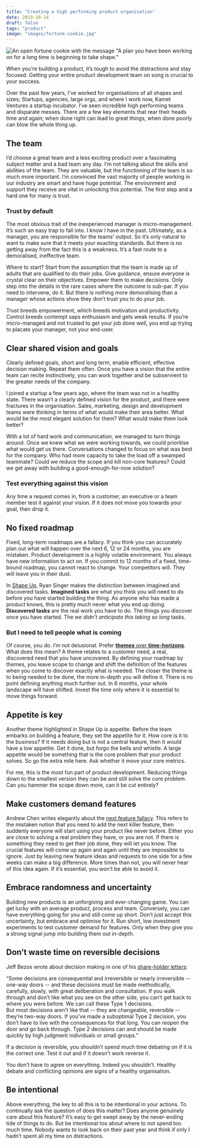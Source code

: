 ```yaml
---
title: "Creating a high performing product organisation"
date: 2019-10-14
draft: false
tags: "product"
image: "images/fortune-cookie.jpg"
---
```


![An open fortune cookie with the message "A plan you have been working on for a long time is beginning to take shape."](/images/fortune-cookie.jpg)

When you’re building a product, it’s tough to avoid the distractions and stay focused. Getting your entire product development team on song is crucial to your success.

Over the past few years, I’ve worked for organisations of all shapes and sizes; Startups, agencies, large orgs, and where I work now, Kamet Ventures a startup incubator. I’ve seen incredible high performing teams and disparate messes. There are a few key elements that rear their heads time and again; when done right can lead to great things, when done poorly can blow the whole thing up.

## The team

I’d choose a great team and a less exciting product over a fascinating subject matter and a bad team any day. I’m not talking about the skills and abilities of the team. They are valuable, but the functioning of the team is so much more important. I’m convinced the vast majority of people working in our industry are smart and have huge potential. The environment and support they receive are vital in unlocking this potential. The first step and a hard one for many is trust.

### Trust by default

The most obvious trait of the inexperienced manager is micro-management. It’s such an easy trap to fall into. I know I have in the past. Ultimately, as a manager, you are responsible for the teams’ output. So it’s only natural to want to make sure that it meets your exacting standards. But there is no getting away from the fact this is a weakness. It’s a fast route to a demoralised, ineffective team.

Where to start? Start from the assumption that the team is made up of adults that are qualified to do their jobs. Give guidance, ensure everyone is crystal clear on their objectives. Empower them to make decisions. Only step into the details in the rare cases where the outcome is sub-par. If you need to intervene, do it. But there is nothing more demoralising than a manager whose actions show they don’t trust you to do your job.

Trust breeds empowerment, which breeds motivation and productivity. Control breeds contempt saps enthusiasm and gets weak results. If you’re micro-managed and not trusted to get your job done well, you end up trying to placate your manager, not your end-user.

## Clear shared vision and goals

Clearly defined goals, short and long term, enable efficient, effective decision making. Repeat them often. Once you have a vision that the entire team can recite instinctively, you can work together and be subservient to the greater needs of the company.

I joined a startup a few years ago, where the team was not in a healthy state. There wasn’t a clearly defined vision for the product, and there were fractures in the organisation. Sales, marketing, design and development teams were thinking in terms of what would make their area better. What would be the most elegant solution for them? What would make them look better?

With a lot of hard work and communication, we managed to turn things around. Once we knew what we were working towards, we could prioritise what would get us there. Conversations changed to focus on what was best for the company. Who had more capacity to take the load off a swamped teammate? Could we reduce the scope and kill non-core features? Could we get away with building a good-enough-for-now solution?

### Test everything against this vision

Any time a request comes in, from a customer, an executive or a team member test it against your vision. If it does not move you towards your goal, then drop it.

## No fixed roadmap

Fixed, long-term roadmaps are a fallacy. If you think you can accurately plan out what will happen over the next 6, 12 or 24 months, you are mistaken. Product development is a highly volatile environment. You always have new information to act on. If you commit to 12 months of a fixed, time-bound roadmap, you cannot react to change. Your competitors will. They will leave you in their dust.

In [Shape Up](https://basecamp.com/shapeup), Ryan Singer makes the distinction between imagined and discovered tasks. **Imagined tasks** are what you think you will need to do before you have started building the thing. As anyone who has made a product knows, this is pretty much never what you end up doing. **Discovered tasks** are the real work you have to do. The things you discover once you have started. The _we didn’t anticipate this taking so long_ tasks.

### But I need to tell people what is coming

Of course, you do. I’m not delusional. Prefer [**themes** over **time-horizons**](https://www.prodpad.com/blog/how-to-build-a-product-roadmap-everyone-understands/). What does this mean? A theme relates to a customer need, a real, discovered need that you have uncovered. By defining your roadmap by themes, you leave scope to change and shift the definition of the features when you come to discover exactly what is needed. The closer the theme is to being needed to be done, the more in-depth you will define it. There is no point defining anything much further out. In 6 months, your whole landscape will have shifted. Invest the time only where it is essential to move things forward.

## Appetite is key

Another theme highlighted in Shape Up is appetite. Before the team embarks on building a feature, they set the appetite for it. How core is it to the business? If it needs doing but is not a central feature, then it would have a low appetite. Get it done, but forgo the bells and whistle. A large appetite would be something that is the core problem that your product solves. So go the extra mile here. Ask whether it move your core metrics.

For me, this is the most fun part of product development. Reducing things down to the smallest version they can be and still solve the core problem. Can you hammer the scope down more, can it be cut entirely?

## Make customers demand features

Andrew Chen writes elegantly about the [next feature fallacy](https://andrewchen.co/the-next-feature-fallacy-the-fallacy-that-the-next-new-feature-will-suddenly-make-people-use-your-product). This refers to the mistaken notion that you need to add the next killer feature, then suddenly everyone will start using your product like never before. Either you are close to solving a real problem they have, or you are not. If there is something they need to get their job done, they will let you know. The crucial features will come up again and again until they are impossible to ignore. Just by leaving new feature ideas and requests to one side for a few weeks can make a big difference. More times than not, you will never hear of this idea again. If it’s essential, you won’t be able to avoid it.

## Embrace randomness and uncertainty

Building new products is an unforgiving and ever-changing game. You can get lucky with an average product, process and team. Conversely, you can have everything going for you and still come up short. Don’t just accept this uncertainty, but embrace and optimise for it. Run short, low investment experiments to test customer demand for features. Only when they give you a strong signal jump into building them out in-depth.

## Don’t waste time on reversible decisions

Jeff Bezos wrote about decision making in one of his [share-holder letters](https://www.sec.gov/Archives/edgar/data/1018724/000119312516530910/d168744dex991.htm):

<div class="quote">
“Some decisions are consequential and irreversible or nearly irreversible -- one-way doors -- and these decisions must be made methodically, carefully, slowly, with great deliberation and consultation. If you walk through and don’t like what you see on the other side, you can’t get back to where you were before. We can call these Type 1 decisions.</div>
<div class="quote">
But most decisions aren’t like that -- they are changeable, reversible -- they’re two-way doors. If you’ve made a suboptimal Type 2 decision, you don’t have to live with the consequences for that long. You can reopen the door and go back through. Type 2 decisions can and should be made quickly by high judgment individuals or small groups.”
</div>

If a decision is reversible, you shouldn’t spend much time debating on if it is the correct one. Test it out and if it doesn’t work reverse it.

You don’t have to agree on everything. Indeed you shouldn’t. Healthy debate and conflicting opinions are signs of a healthy organisation.

## Be intentional

Above everything, the key to all this is to be intentional in your actions. To continually ask the question of does this matter? Does anyone genuinely care about this feature? It’s easy to get swept away by the never-ending tide of things to do. But be intentional too about where to not spend too much time. Nobody wants to look back on their past year and think if only I hadn’t spent all my time on distractions.
